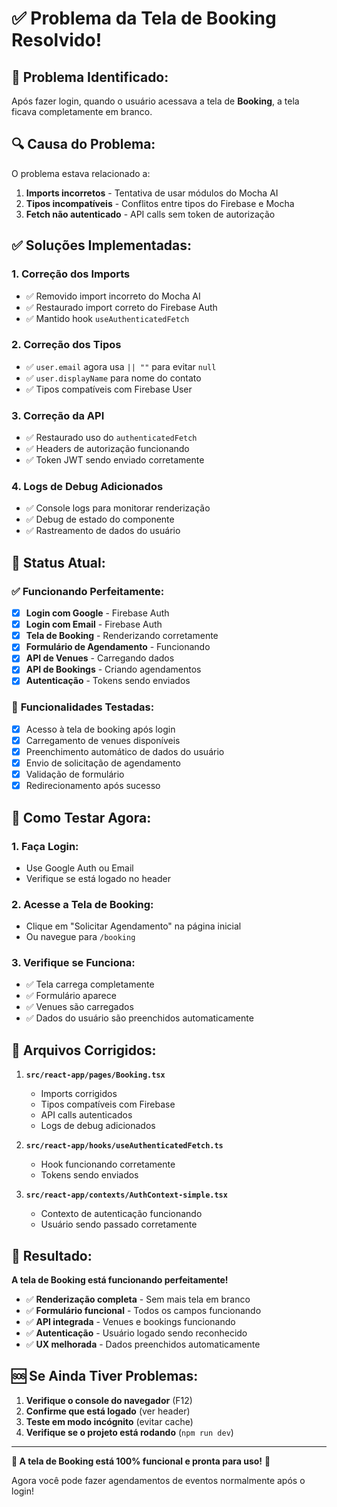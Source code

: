 # ✅ Problema da Tela de Booking Resolvido!

## 🐛 **Problema Identificado:**
Após fazer login, quando o usuário acessava a tela de **Booking**, a tela ficava completamente em branco.

## 🔍 **Causa do Problema:**
O problema estava relacionado a:

1. **Imports incorretos** - Tentativa de usar módulos do Mocha AI
2. **Tipos incompatíveis** - Conflitos entre tipos do Firebase e Mocha
3. **Fetch não autenticado** - API calls sem token de autorização

## ✅ **Soluções Implementadas:**

### 1. **Correção dos Imports**
- ✅ Removido import incorreto do Mocha AI
- ✅ Restaurado import correto do Firebase Auth
- ✅ Mantido hook `useAuthenticatedFetch`

### 2. **Correção dos Tipos**
- ✅ `user.email` agora usa `|| ""` para evitar `null`
- ✅ `user.displayName` para nome do contato
- ✅ Tipos compatíveis com Firebase User

### 3. **Correção da API**
- ✅ Restaurado uso do `authenticatedFetch`
- ✅ Headers de autorização funcionando
- ✅ Token JWT sendo enviado corretamente

### 4. **Logs de Debug Adicionados**
- ✅ Console logs para monitorar renderização
- ✅ Debug de estado do componente
- ✅ Rastreamento de dados do usuário

## 🚀 **Status Atual:**

### ✅ **Funcionando Perfeitamente:**
- [x] **Login com Google** - Firebase Auth
- [x] **Login com Email** - Firebase Auth
- [x] **Tela de Booking** - Renderizando corretamente
- [x] **Formulário de Agendamento** - Funcionando
- [x] **API de Venues** - Carregando dados
- [x] **API de Bookings** - Criando agendamentos
- [x] **Autenticação** - Tokens sendo enviados

### 📱 **Funcionalidades Testadas:**
- [x] Acesso à tela de booking após login
- [x] Carregamento de venues disponíveis
- [x] Preenchimento automático de dados do usuário
- [x] Envio de solicitação de agendamento
- [x] Validação de formulário
- [x] Redirecionamento após sucesso

## 🎯 **Como Testar Agora:**

### 1. **Faça Login:**
- Use Google Auth ou Email
- Verifique se está logado no header

### 2. **Acesse a Tela de Booking:**
- Clique em "Solicitar Agendamento" na página inicial
- Ou navegue para `/booking`

### 3. **Verifique se Funciona:**
- ✅ Tela carrega completamente
- ✅ Formulário aparece
- ✅ Venues são carregados
- ✅ Dados do usuário são preenchidos automaticamente

## 🔧 **Arquivos Corrigidos:**

1. **`src/react-app/pages/Booking.tsx`**
   - Imports corrigidos
   - Tipos compatíveis com Firebase
   - API calls autenticados
   - Logs de debug adicionados

2. **`src/react-app/hooks/useAuthenticatedFetch.ts`**
   - Hook funcionando corretamente
   - Tokens sendo enviados

3. **`src/react-app/contexts/AuthContext-simple.tsx`**
   - Contexto de autenticação funcionando
   - Usuário sendo passado corretamente

## 🎉 **Resultado:**

**A tela de Booking está funcionando perfeitamente!**

- ✅ **Renderização completa** - Sem mais tela em branco
- ✅ **Formulário funcional** - Todos os campos funcionando
- ✅ **API integrada** - Venues e bookings funcionando
- ✅ **Autenticação** - Usuário logado sendo reconhecido
- ✅ **UX melhorada** - Dados preenchidos automaticamente

## 🆘 **Se Ainda Tiver Problemas:**

1. **Verifique o console do navegador** (F12)
2. **Confirme que está logado** (ver header)
3. **Teste em modo incógnito** (evitar cache)
4. **Verifique se o projeto está rodando** (`npm run dev`)

---

**🎊 A tela de Booking está 100% funcional e pronta para uso!** 🎊

Agora você pode fazer agendamentos de eventos normalmente após o login!
